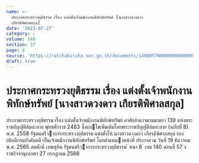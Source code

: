 ```yaml
---
name: >-
  ประกาศกระทรวงยุติธรรม เรื่อง แต่งตั้งเจ้าพนักงานพิทักษ์ทรัพย์ [นางสาวดวงดาว
  เกียรติพิศาลสกุล]
date: '2023-07-27'
category: ง
volume: 140
section: 57
page: 8
source: 'https://ratchakitcha.soc.go.th/documents/140D057N0000000000800.pdf'
draft: true
---
```


# ประกาศกระทรวงยุติธรรม เรื่อง แต่งตั้งเจ้าพนักงานพิทักษ์ทรัพย์ [นางสาวดวงดาว เกียรติพิศาลสกุล]

ประกาศกระทรวงยุติธรรม เรื่อง แต่งตั้งเจ้าพนักงานพิทักษ์ทรัพย์ อาศัยอํานาจตามมาตรา 139 แห่งพระราชบัญญัติล้มละลาย พุทธศักราช 2483 ซึ่งแกไขเพิ่มเติมโดยพระราชบัญญัติล้มละลาย (ฉบับที่ 8) พ.ศ. 2558 รัฐมนตรีวาการกระทรวงยุติธรรม แต่งตั้งให้ นางสาวดวงดาว เกียรติพิศาลสกุล รองอธิบดีกรมบังคับคดี เป็นเจ้าพนักงานพิทักษ์ทรัพย์ โดยตําแหนงหน้าที่ ประกาศ ณ วันที่ 19 ธันวาคม พ.ศ. 2565 สมศักดิ์ เทพสุทิน รัฐมนตรีวาการกระทรวงยุติธรรม ้ หนา 8 ่ เลม 140 ตอนที่ 57 ง ราชกิจจานุเบกษา 27 กรกฎาคม 2566
